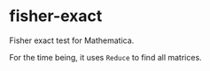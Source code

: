 fisher-exact
============

Fisher exact test for Mathematica.

For the time being, it uses `Reduce` to find all matrices.
